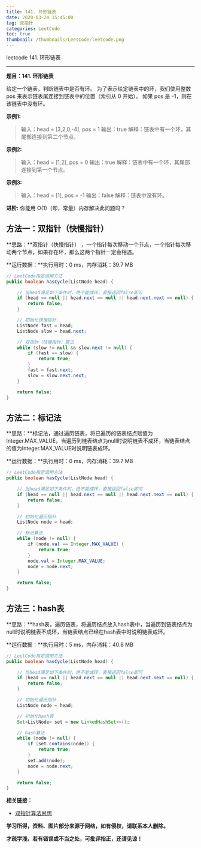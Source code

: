```yaml
---
title: 141. 环形链表
date: 2020-03-24 15:45:00
tag: 双指针
categories: LeetCode
toc: true
thumbnail: /thumbnails/LeetCode/leetcode.png
---
```


leetcode 141. 环形链表

<!--more-->

---

**题目：141. 环形链表**

给定一个链表，判断链表中是否有环。
为了表示给定链表中的环，我们使用整数 pos 来表示链表尾连接到链表中的位置（索引从 0 开始）。 如果 pos 是 -1，则在该链表中没有环。

**示例1:**

> 输入：head = [3,2,0,-4], pos = 1
> 输出：true
> 解释：链表中有一个环，其尾部连接到第二个节点。

**示例2:**

> 输入：head = [1,2], pos = 0
> 输出：true
> 解释：链表中有一个环，其尾部连接到第一个节点。

**示例3:**

> 输入：head = [1], pos = -1
> 输出：false
> 解释：链表中没有环。

**进阶:**
你能用 O(1)（即，常量）内存解决此问题吗？

## 方法一：双指针（快慢指针）

**思路：**双指针（快慢指针） ，一个指针每次移动一个节点，一个指针每次移动两个节点，如果存在环，那么这两个指针一定会相遇。

**运行数据：**执行用时：0 ms，内存消耗：39.7 MB

```java
// LeetCode指定调用方法
public boolean hasCycle(ListNode head) {

    // 当head满足如下条件时，绝不能成环，直接返回false即可
    if (head == null || head.next == null || head.next.next == null) {
        return false;
    }

    // 初始化快慢指针
    ListNode fast = head;
    ListNode slow = head.next;

    // 双指针（快慢指针）算法
    while (slow != null && slow.next != null) {
        if (fast == slow) {
            return true;
        }
        fast = fast.next;
        slow = slow.next.next;
    }

    return false;
}
```

## 方法二：标记法

**思路：**标记法，通过遍历链表，将已遍历的链表结点赋值为Integer.MAX_VALUE，当遍历到链表结点为null时说明链表不成环，当链表结点的值为Integer.MAX_VALUE时说明链表成环。

**运行数据：**执行用时：0 ms，内存消耗：39.7 MB

```java
// LeetCode指定调用方法
public boolean hasCycle(ListNode head) {

    // 当head满足如下条件时，绝不能成环，直接返回false即可
    if (head == null || head.next == null || head.next.next == null) {
        return false;
    }

    // 初始化遍历指针
    ListNode node = head;

    // 标记算法
    while (node != null) {
        if (node.val == Integer.MAX_VALUE) {
            return true;
        }
        node.val = Integer.MAX_VALUE;
        node = node.next;
    }

    return false;
}
```

## 方法三：hash表

**思路：**hash表，遍历链表，将遍历结点放入hash表中，当遍历到链表结点为null时说明链表不成环，当链表结点已经在hash表中时说明链表成环。

**运行数据：**执行用时：5 ms，内存消耗：40.8 MB

```java
// LeetCode指定调用方法
public boolean hasCycle(ListNode head) {

    // 当head满足如下条件时，绝不能成环，直接返回false即可
    if (head == null || head.next == null || head.next.next == null) {
        return false;
    }

    // 初始化遍历指针
    ListNode node = head;

    // 初始化hash表
    Set<ListNode> set = new LinkedHashSet<>();

    // hash算法
    while (node != null) {
        if (set.contains(node)) {
            return true;
        }
        set.add(node);
        node = node.next;
    }

    return false;
}
```

**相关链接：**

- [双指针算法思想](https://crazy-sky.github.io/2020/03/14/双指针/)

**学习所得，资料、图片部分来源于网络，如有侵权，请联系本人删除。**

**才疏学浅，若有错误或不当之处，可批评指正，还请见谅！**